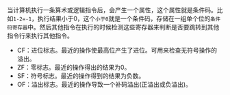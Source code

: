 当计算机执行一条算术或逻辑指令后，会产生一个属性，这个属性就是条件码。比如```1-2=-1```，执行结果小于0，这个``小于0``就是一个条件码，存储在一组单个位的``条件码寄存器``中。然后其他指令在执行的时候检测这些寄存器来判断是否要跳转到其他指令行来执行其他指令。

- CF：进位标志。最近的操作使最高位产生了进位。可用来检查无符号操作的溢出。
- ZF：零标志。最近的操作得出的结果为0。
- SF：符号标志。最近的操作得到的结果为负数。
- OF：溢出标志。最近的操作导致一个补码溢出(正溢出或负溢出)。